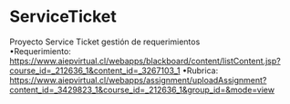 # ServiceTicket
Proyecto Service Ticket gestión de requerimientos<br>
•Requerimiento:<br>
 https://www.aiepvirtual.cl/webapps/blackboard/content/listContent.jsp?course_id=_212636_1&content_id=_3267103_1
•Rubrica:<br>
 https://www.aiepvirtual.cl/webapps/assignment/uploadAssignment?content_id=_3429823_1&course_id=_212636_1&group_id=&mode=view
